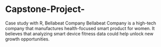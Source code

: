 # Capstone-Project-
Case study with R,  Bellabeat Company 
Bellabeat Company is a high-tech company that manufactures health-focused smart product for women. It believes that analyzing smart device fitness data could help unlock new growth opportunities.
